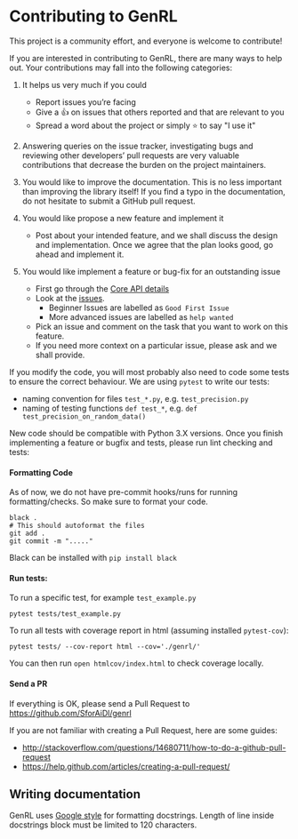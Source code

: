 # Contributing to GenRL

This project is a community effort, and everyone is welcome to contribute!

If you are interested in contributing to GenRL, there are many ways to help out. Your contributions may fall
into the following categories:

1. It helps us very much if you could 
    - Report issues you’re facing
    - Give a :+1: on issues that others reported and that are relevant to you
    - Spread a word about the project or simply :star: to say "I use it" 

2. Answering queries on the issue tracker, investigating bugs and reviewing other developers’ pull requests are 
very valuable contributions that decrease the burden on the project maintainers.

3. You would like to improve the documentation. This is no less important than improving the library itself! 
If you find a typo in the documentation, do not hesitate to submit a GitHub pull request.

4. You would like propose a new feature and implement it
    * Post about your intended feature, and we shall discuss the design and
    implementation. Once we agree that the plan looks good, go ahead and implement it.

5. You would like implement a feature or bug-fix for an outstanding issue
    * First go through the [Core API details](https://github.com/SforAiDl/genrl/wiki/Core-API-Details)
    * Look at the [issues](https://github.com/SforAiDl/genrl/issues).
      * Beginner Issues are labelled as `Good First Issue`
      * More advanced issues are labelled as `help wanted`
    * Pick an issue and comment on the task that you want to work on this feature.
    * If you need more context on a particular issue, please ask and we shall provide.

If you modify the code, you will most probably also need to code some tests to ensure the correct behaviour. We are using 
`pytest` to write our tests:
  * naming convention for files `test_*.py`, e.g. `test_precision.py`
  * naming of testing functions `def test_*`, e.g. `def test_precision_on_random_data()`

New code should be compatible with Python 3.X versions. Once you finish implementing a feature or bugfix and tests, 
please run lint checking and tests:

#### Formatting Code
As of now, we do not have pre-commit hooks/runs for running formatting/checks. So make sure to format your code.
```
black .
# This should autoformat the files
git add .
git commit -m "....."
```

Black can be installed with `pip install black`

#### Run tests:

To run a specific test, for example `test_example.py`
```
pytest tests/test_example.py
```
To run all tests with coverage report in html (assuming installed `pytest-cov`):
```
pytest tests/ --cov-report html --cov='./genrl/'
```
You can then run `open htmlcov/index.html` to check coverage locally.

#### Send a PR

If everything is OK, please send a Pull Request to https://github.com/SforAiDl/genrl

If you are not familiar with creating a Pull Request, here are some guides:
* http://stackoverflow.com/questions/14680711/how-to-do-a-github-pull-request
* https://help.github.com/articles/creating-a-pull-request/


## Writing documentation

GenRL uses [Google style](http://sphinxcontrib-napoleon.readthedocs.io/en/latest/example_google.html)
for formatting docstrings. Length of line inside docstrings block must be limited to 120 characters.
